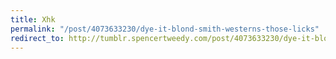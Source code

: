 ```yaml
---
title: Xhk
permalink: "/post/4073633230/dye-it-blond-smith-westerns-those-licks"
redirect_to: http://tumblr.spencertweedy.com/post/4073633230/dye-it-blond-smith-westerns-those-licks
---
```


